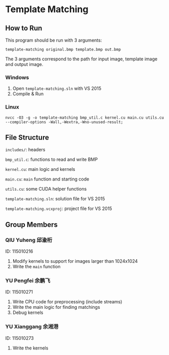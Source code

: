 # Template Matching

## How to Run

This program should be run with 3 arguments:

```
template-matching original.bmp template.bmp out.bmp
```

The 3 arguments correspond to the path for input image, template image and output image.

### Windows

1. Open `template-matching.sln` with VS 2015
2. Compile & Run

### Linux

```
nvcc -O3 -g -o template-matching bmp_util.c kernel.cu main.cu utils.cu --compiler-options -Wall,-Wextra,-Wno-unused-result;
```



## File Structure

`includes/`: headers

`bmp_util.c`: functions to read and write BMP

`kernel.cu`: main logic and kernels

`main.cu`: `main` function and starting code

`utils.cu`: some CUDA helper functions

`template-matching.sln`: solution file for VS 2015

`template-matching.vcxproj`: project file for VS 2015

## Group Members

### QIU Yuheng 邱渝桁

ID: 115010216

1. Modify kernels to support for images larger than 1024x1024
2. Write the `main` function



### YU Pengfei 余鹏飞

ID: 115010271

1. Write CPU code for preprocessing (include streams)
2. Write the main logic for finding matchings
3. Debug kernels



### YU Xianggang 余湘港

ID: 115010273

1. Write the kernels

